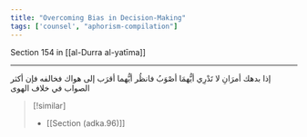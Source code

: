```yaml
---
title: "Overcoming Bias in Decision-Making"
tags: ['counsel', "aphorism-compilation"]
---
```


 Section 154 in [[al-Durra al-yatīma]]

---
إذا بدهك أمرَانِ لا تَدْرِي أيُّهمَا أصْوَبُ فانظُر أيُّهما أقرَب إلى هواك فخالفه فإن أكثر الصواب في خلاف الهوى

> [!similar]
> - [[Section (adka.96)]]
